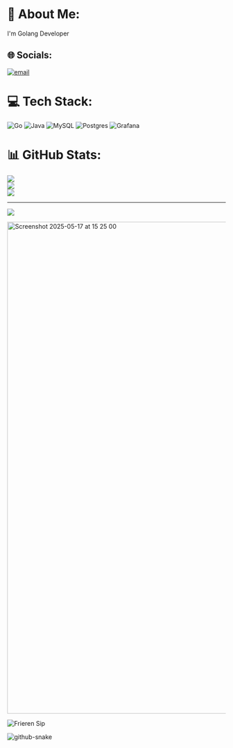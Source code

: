 # 💫 About Me:
I'm Golang Developer


## 🌐 Socials:
[![email](https://img.shields.io/badge/Email-D14836?logo=gmail&logoColor=white)](mailto:ka5t4@yandex.ru) 

# 💻 Tech Stack:
![Go](https://img.shields.io/badge/go-%2300ADD8.svg?style=for-the-badge&logo=go&logoColor=white) ![Java](https://img.shields.io/badge/java-%23ED8B00.svg?style=for-the-badge&logo=openjdk&logoColor=white) ![MySQL](https://img.shields.io/badge/mysql-4479A1.svg?style=for-the-badge&logo=mysql&logoColor=white) ![Postgres](https://img.shields.io/badge/postgres-%23316192.svg?style=for-the-badge&logo=postgresql&logoColor=white) ![Grafana](https://img.shields.io/badge/grafana-%23F46800.svg?style=for-the-badge&logo=grafana&logoColor=white)
# 📊 GitHub Stats:
![](https://github-readme-stats.vercel.app/api?username=Alias1177&theme=calm_pink&hide_border=false&include_all_commits=false&count_private=false)<br/>
![](https://github-readme-streak-stats.herokuapp.com/?user=Alias1177&theme=calm_pink&hide_border=false)<br/>
![](https://github-readme-stats.vercel.app/api/top-langs/?username=Alias1177&theme=calm_pink&hide_border=false&include_all_commits=false&count_private=false&layout=compact)

---
[![](https://visitcount.itsvg.in/api?id=Alias1177&icon=0&color=0)](https://visitcount.itsvg.in)

<img width="1132" alt="Screenshot 2025-05-17 at 15 25 00" src="https://github.com/user-attachments/assets/d9df5c02-3a6a-4790-ab90-3cfc3d8299d9" />




![Frieren Sip](https://media1.tenor.com/m/FkELNdTE-l8AAAAd/frieren-sip-frieren.gif)


<picture>
  <source media="(prefers-color-scheme: dark)" srcset="https://raw.githubusercontent.com/tobiasmeyhoefer/tobiasmeyhoefer/output/github-snake-dark.svg" />
  <source media="(prefers-color-scheme: light)" srcset="https://raw.githubusercontent.com/tobiasmeyhoefer/tobiasmeyhoefer/output/github-snake.svg" />
  <img alt="github-snake" src="https://raw.githubusercontent.com/tobiasmeyhoefer/tobiasmeyhoefer/output/github-snake.svg" />
</picture>
